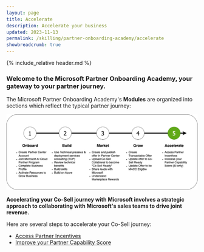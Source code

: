 ```yaml
---
layout: page
title: Accelerate
description: Accelerate your business
updated: 2023-11-13
permalink: /skilling/partner-onboarding-academy/accelerate
showbreadcrumb: true
---
```

{% include_relative header.md %}

### Welcome to the Microsoft Partner Onboarding Academy, your gateway to your partner journey.

The Microsoft Partner Onboarding Academy's **Modules** are organized into sections which reflect the typical partner journey:

![](../../../assets/partner-onboarding/partner-journey-accelerate.png)

**Accelerating your Co-Sell journey with Microsoft involves a strategic approach to collaborating with Microsoft's sales teams to drive joint revenue.**

Here are several steps to accelerate your Co-Sell journey:

* [Access Partner Incentives](https://partner.microsoft.com/en-US/partnership/partner-incentives)
* [Improve your Partner Capability Score](https://learn.microsoft.com/en-us/partner-center/partner-capability-score)